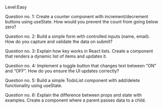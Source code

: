 Level:Easy

Question no. 1:
Create a counter component with increment/decrement buttons using useState. How would you prevent the count from going below zero?

Question no. 2:
Build a simple form with controlled inputs (name, email). How do you capture and validate the data on submit?

Question no. 3:
Explain how key works in React lists. Create a component that renders a dynamic list of items and updates it.

Question no. 4:
Implement a toggle button that changes text between “ON” and “OFF”. How do you ensure the UI updates correctly?

Question no. 5:
Build a simple TodoList component with add/delete functionality using useState.

Question no. 6:
Explain the difference between props and state with examples. Create a component where a parent passes data to a child.